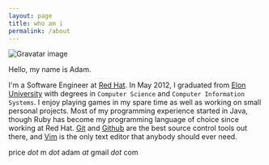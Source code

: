 ```yaml
---
layout: page
title: who am i
permalink: /about
---
```

![Gravatar image](http://www.gravatar.com/avatar/322bf4d29695c86854700624da8649fb.png?s=300)

Hello, my name is Adam.

I'm a Software Engineer at [Red Hat](http://redhat.com).
In May 2012, I graduated from [Elon University](http://elon.edu) with degrees in `Computer Science` and `Computer Information Systems`.
I enjoy playing games in my spare time as well as working on small personal projects.
Most of my programming experience started in Java, though Ruby has become my programming language of choice since working at Red Hat.
[Git](http://git-scm.com/) and [Github](http://github.com) are the best source control tools out there, and [Vim](http://www.vim.org/) is the only text editor that anybody should ever need.

price _dot_ m _dot_ adam _at_ gmail _dot_ com
